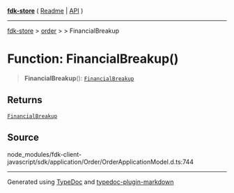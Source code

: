 [**fdk-store**](../../../README.md) ( [Readme](../../../README.md) \| [API](../../../API.md) )

---

[fdk-store](../../../API.md) > [order](../../README.md) > [<internal>](../README.md) > FinancialBreakup

# Function: FinancialBreakup()

> **FinancialBreakup**(): [`FinancialBreakup`](../type-aliases/type-alias.FinancialBreakup.md)

## Returns

[`FinancialBreakup`](../type-aliases/type-alias.FinancialBreakup.md)

## Source

node_modules/fdk-client-javascript/sdk/application/Order/OrderApplicationModel.d.ts:744

---

Generated using [TypeDoc](https://typedoc.org/) and [typedoc-plugin-markdown](https://www.npmjs.com/package/typedoc-plugin-markdown)
